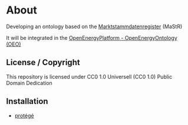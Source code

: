 ﻿

# About

Developing an ontology based on the [Marktstammdatenregister](https://www.marktstammdatenregister.de/MaStR) (MaStR)

It will be integrated in the [OpenEnergyPlatform - OpenEnergyOntology (OEO)](https://github.com/OpenEnergyPlatform/ontology)

## License / Copyright

This repository is licensed under CC0 1.0 Universell (CC0 1.0) Public Domain Dedication

## Installation

* [protégé](https://protege.stanford.edu/)
